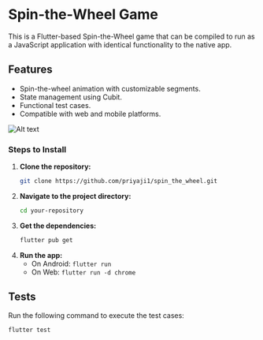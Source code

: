 # Spin-the-Wheel Game

This is a Flutter-based Spin-the-Wheel game that can be compiled to run as a JavaScript application with identical functionality to the native app.

## Features
- Spin-the-wheel animation with customizable segments.
- State management using Cubit.
- Functional test cases.
- Compatible with web and mobile platforms.

![Alt text]([https://link-to-your-image.com/image.jpg](https://drive.google.com/file/d/1g4jNLYnCZNthErn8iCtjobiTZ3GGUmcZ/view?usp=sharing))

### Steps to Install
1. **Clone the repository:**
   ```bash
   git clone https://github.com/priyaji1/spin_the_wheel.git
   ```
2. **Navigate to the project directory:**
   ```bash
   cd your-repository
   ```
3. **Get the dependencies:**
   ```bash
   flutter pub get
   ```
4. **Run the app:**
    - On Android: `flutter run`
    - On Web: `flutter run -d chrome`

## Tests
Run the following command to execute the test cases:
```bash
flutter test
